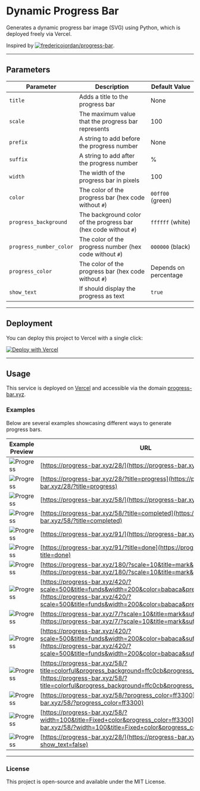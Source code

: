 # Dynamic Progress Bar

Generates a dynamic progress bar image (SVG) using Python, which is deployed freely via Vercel.

Inspired by [![fredericojordan/progress-bar](https://img.shields.io/badge/fredericojordan%2Fprogress--bar-black?style=flat&logo=github)](https://github.com/fredericojordan/progress-bar).

---

## Parameters

| Parameter                | Description                                                                            | Default Value         |
|--------------------------|----------------------------------------------------------------------------------------|-----------------------|
| `title`                  | Adds a title to the progress bar                                                       | None                  |
| `scale`                  | The maximum value that the progress bar represents                                     | 100                   |
| `prefix`                 | A string to add before the progress number                                             | None                  |
| `suffix`                 | A string to add after the progress number                                              | %                     |
| `width`                  | The width of the progress bar in pixels                                                | 100                   |
| `color`                  | The color of the progress bar (hex code without `#`)                                   | `00ff00` (green)      |
| `progress_background`    | The background color of the progress bar (hex code without `#`)                        | `ffffff` (white)      |
| `progress_number_color`  | The color of the progress number (hex code without `#`)                                | `000000` (black)      |
| `progress_color`         | The color of the progress bar (hex code without `#`)                                   | Depends on percentage |
| `show_text`              | If should display the progress as text                                                 | `true`                |

---

## Deployment

You can deploy this project to Vercel with a single click:

[![Deploy with Vercel](https://vercel.com/button)](https://vercel.com/import/project?template=https://github.com/guibranco/progressbar)

---

## Usage

This service is deployed on [Vercel](https://vercel.com) and accessible via the domain [progress-bar.xyz](https://progress-bar.xyz).

### Examples

Below are several examples showcasing different ways to generate progress bars.

| Example Preview                                                                 | URL                                                                               |
|---------------------------------------------------------------------------------|-----------------------------------------------------------------------------------|
| ![Progress](https://progress-bar.xyz/28/)                                       | [https://progress-bar.xyz/28/](https://progress-bar.xyz/28/)                      |
| ![Progress](https://progress-bar.xyz/28/?title=progress)                        | [https://progress-bar.xyz/28/?title=progress](https://progress-bar.xyz/28/?title=progress) |
| ![Progress](https://progress-bar.xyz/58/)                                       | [https://progress-bar.xyz/58/](https://progress-bar.xyz/58/)                      |
| ![Progress](https://progress-bar.xyz/58/?title=completed)                       | [https://progress-bar.xyz/58/?title=completed](https://progress-bar.xyz/58/?title=completed) |
| ![Progress](https://progress-bar.xyz/91/)                                       | [https://progress-bar.xyz/91/](https://progress-bar.xyz/91/)                      |
| ![Progress](https://progress-bar.xyz/91/?title=done)                            | [https://progress-bar.xyz/91/?title=done](https://progress-bar.xyz/91/?title=done) |
| ![Progress](https://progress-bar.xyz/180/?scale=10&title=mark&prefix=R$&suffix=)| [https://progress-bar.xyz/180/?scale=10&title=mark&prefix=R$&suffix=](https://progress-bar.xyz/180/?scale=10&title=mark&prefix=R$&suffix=) |
| ![Progress](https://progress-bar.xyz/420/?scale=500&title=funds&width=200&color=babaca&prefix=R$&suffix=) | [https://progress-bar.xyz/420/?scale=500&title=funds&width=200&color=babaca&prefix=R$&suffix=](https://progress-bar.xyz/420/?scale=500&title=funds&width=200&color=babaca&prefix=R$&suffix=) |
| ![Progress](https://progress-bar.xyz/7/?scale=10&title=mark&suffix=X)           | [https://progress-bar.xyz/7/?scale=10&title=mark&suffix=X](https://progress-bar.xyz/7/?scale=10&title=mark&suffix=X) |
| ![Progress](https://progress-bar.xyz/420/?scale=500&title=funds&width=200&color=babaca&suffix=$) | [https://progress-bar.xyz/420/?scale=500&title=funds&width=200&color=babaca&suffix=$](https://progress-bar.xyz/420/?scale=500&title=funds&width=200&color=babaca&suffix=$) |
| ![Progress](https://progress-bar.xyz/58/?title=colorful&progress_background=ffc0cb&progress_number_color=000) | [https://progress-bar.xyz/58/?title=colorful&progress_background=ffc0cb&progress_number_color=000](https://progress-bar.xyz/58/?title=colorful&progress_background=ffc0cb&progress_number_color=000) |
| ![Progress](https://progress-bar.xyz/100/?progress_color=ff3300) | [https://progress-bar.xyz/58/?progress_color=ff3300](https://progress-bar.xyz/58/?progress_color=ff3300) |
| ![Progress](https://progress-bar.xyz/100/?width=100&title=Fixed+color&progress_color=ff3300) | [https://progress-bar.xyz/58/?width=100&title=Fixed+color&progress_color=ff3300](https://progress-bar.xyz/58/?width=100&title=Fixed+color&progress_color=ff3300) |
| ![Progress](https://progress-bar.xyz/28/?show_text=false)                       | [https://progress-bar.xyz/28/](https://progress-bar.xyz/28/?show_text=false)      |

---

### License

This project is open-source and available under the MIT License.
